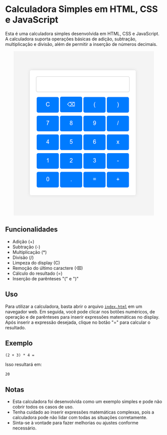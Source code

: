# Calculadora Simples em HTML, CSS e JavaScript

Esta é uma calculadora simples desenvolvida em HTML, CSS e JavaScript. A calculadora suporta operações básicas de adição, subtração, multiplicação e divisão, além de permitir a inserção de números decimais.

<center><img src='screenshot.png' /></center>

## Funcionalidades

- Adição (+)
- Subtração (-)
- Multiplicação (*)
- Divisão (/)
- Limpeza do display (C)
- Remoção do último caractere (⌫)
- Cálculo do resultado (=)
- Inserção de parênteses "(" e ")"

## Uso

Para utilizar a calculadora, basta abrir o arquivo [`index.html`](index.html) em um navegador web. Em seguida, você pode clicar nos botões numéricos, de operação e de parênteses para inserir expressões matemáticas no display. Após inserir a expressão desejada, clique no botão "=" para calcular o resultado.

## Exemplo

```
(2 + 3) * 4 =
```

Isso resultará em:

```
20
```

## Notas

- Esta calculadora foi desenvolvida como um exemplo simples e pode não cobrir todos os casos de uso.
- Tenha cuidado ao inserir expressões matemáticas complexas, pois a calculadora pode não lidar com todas as situações corretamente.
- Sinta-se à vontade para fazer melhorias ou ajustes conforme necessário.
